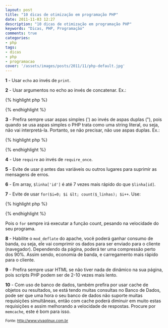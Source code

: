 ```yaml
---
layout: post
title: "10 dicas de otimização em programação PHP"
date: 2011-11-03 12:27
description: "10 dicas de otimização em programação PHP"
keywords: "Dicas, PHP, Programação"
comments: true
categories:
- php
tags:
- dicas
- php
- programacao
cover: '/assets/images/posts/2011/11/php-default.jpg'
---
```


**1** - Usar `echo` ao invés de `print`.

**2** - Usar argumentos no echo ao invés de concatenar. Ex.:

{% highlight php %}
<?php
echo 'Meu programa ',$nome,' funciona perfeitamente.'
?>
{% endhighlight %}

**3** - Prefira sempre usar aspas simples (') ao invés de aspas duplas ("), pois quando se usa aspas simples o PHP trata como uma string literal, ou seja, não vai interpretá-la. Portanto, se não precisar, não use aspas duplas. Ex.:

{% highlight php %}
<?php
$registros = 100;

echo 'Total de $registros';
// resultado: Total de $registros

echo "Total de $registros";
// resultado: Total de 100
?>
{% endhighlight %}

**4** - Use `require` ao invés de `require_once`.

**5** - Evite de usar `@` antes das variáveis ou outros lugares para suprimir as mensagens de erros.

**6** - Em array, `$linha['id']` é até 7 vezes mais rápido do que `$linha[id]`.

**7** - Evite de usar `for($i=0; $i &lt; count($_linhas); $i++`. Use:

{% highlight php %}
<?php
$total = count($_linhas);
for($i = 0; $i < $total; $i++) {

}
?>
{% endhighlight %}

Pois o `for` sempre irá executar a função count, pesando na velocidade do seu programa.

**8** - Habilite o `mod_deflate` do apache, você poderá ganhar consumo de banda, ou seja, ele vai comprimir os dados para ser enviado para o cliente (navegador). Dependendo da página, poderá ter uma compressão perto dos 90%. Assim sendo, economia de banda, e carregamento mais rápido para o cliente.

**9** - Prefira sempre usar HTML se não tiver nada de dinâmico na sua página, pois scripts PHP podem ser de 2-10 vezes mais lento.

**10** - Com uso de banco de dados, também prefira por usar cache de objetos ou resultados, se está tendo muitas consultas no Banco de Dados, pode ser que uma hora o seu banco de dados não suporte muitas requisições simultâneas, então com cache poderá diminuir em muito estas requisições e assim melhorando a velocidade de respostas. Procure por `memcache`, este é bom para isso.

<small>Fonte: <a href="http://www.vivaolinux.com.br/" target="_blank">http://www.vivaolinux.com.br</a></small>